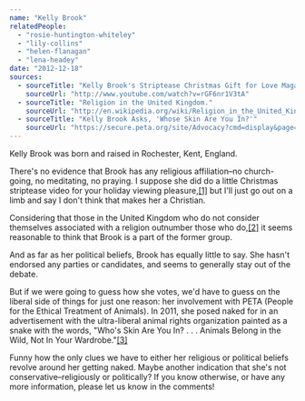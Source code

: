 ```yaml
---
name: "Kelly Brook"
relatedPeople:
  - "rosie-huntington-whiteley"
  - "lily-collins"
  - "helen-flanagan"
  - "lena-headey"
date: "2012-12-18"
sources:
  - sourceTitle: "Kelly Brook's Striptease Christmas Gift for Love Magazine."
    sourceUrl: "http://www.youtube.com/watch?v=rGF6nr1V3tA"
  - sourceTitle: "Religion in the United Kingdom."
    sourceUrl: "http://en.wikipedia.org/wiki/Religion_in_the_United_Kingdom#Belief"
  - sourceTitle: "Kelly Brook Asks, 'Whose Skin Are You In?'"
    sourceUrl: "https://secure.peta.org/site/Advocacy?cmd=display&page=UserAction&id=3825"
---
```


Kelly Brook was born and raised in Rochester, Kent, England.

There's no evidence that Brook has any religious affiliation–no church-going, no meditating, no praying. I suppose she did do a little Christmas striptease video for your holiday viewing pleasure,<a class="source-citation" href="#http://www.youtube.com/watch?v=rGF6nr1V3tA" title="Kelly Brook&apos;s Striptease Christmas Gift for Love Magazine.">[1]</a> but I'll just go out on a limb and say I don't think that makes her a Christian.

Considering that those in the United Kingdom who do not consider themselves associated with a religion outnumber those who do,<a class="source-citation" href="#http://en.wikipedia.org/wiki/Religion_in_the_United_Kingdom#Belief" title="Religion in the United Kingdom.">[2]</a> it seems reasonable to think that Brook is a part of the former group.

And as far as her political beliefs, Brook has equally little to say. She hasn't endorsed any parties or candidates, and seems to generally stay out of the debate.

But if we were going to guess how she votes, we'd have to guess on the liberal side of things for just one reason: her involvement with PETA (People for the Ethical Treatment of Animals). In 2011, she posed naked for in an advertisement with the ultra-liberal animal rights organization painted as a snake with the words, "Who's Skin Are You In? . . . Animals Belong in the Wild, Not In Your Wardrobe."<a class="source-citation" href="#https://secure.peta.org/site/Advocacy?cmd=display&page=UserAction&id=3825" title="Kelly Brook Asks, &apos;Whose Skin Are You In?&apos;">[3]</a>

Funny how the only clues we have to either her religious or political beliefs revolve around her getting naked. Maybe another indication that she's not conservative–religiously or politically? If you know otherwise, or have any more information, please let us know in the comments!